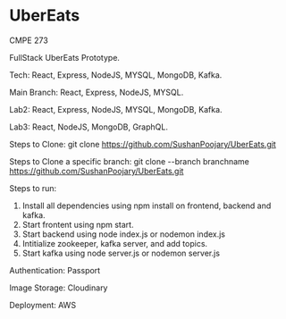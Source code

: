 # UberEats
CMPE 273

FullStack UberEats Prototype. 

Tech: React, Express, NodeJS, MYSQL, MongoDB, Kafka.

Main Branch: React, Express, NodeJS, MYSQL.

Lab2: React, Express, NodeJS, MYSQL, MongoDB, Kafka.

Lab3: React, NodeJS, MongoDB, GraphQL.


Steps to Clone:
git clone https://github.com/SushanPoojary/UberEats.git

Steps to Clone a specific branch:
git clone --branch branchname https://github.com/SushanPoojary/UberEats.git

Steps to run:
1. Install all dependencies using npm install on frontend, backend and kafka.
2. Start frontent using npm start.
3. Start backend using node index.js or nodemon index.js
4. Intitialize zookeeper, kafka server, and add topics.
5. Start kafka using node server.js or nodemon server.js


Authentication: Passport

Image Storage: Cloudinary

Deployment: AWS

